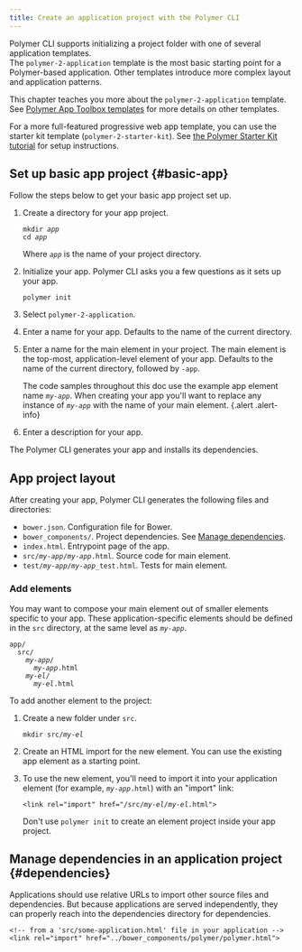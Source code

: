 ```yaml
---
title: Create an application project with the Polymer CLI
---
```


<!-- toc -->

Polymer CLI supports initializing a project folder with one of several application templates.  
The `polymer-2-application` template is the most basic starting point for a Polymer-based 
application. Other templates introduce more complex layout and application patterns.

This chapter teaches you more about the `polymer-2-application` template.  
See [Polymer App Toolbox templates]({{{polymer_version_dir}}}/docs/apps/templates) for more details on other templates.

For a more full-featured progressive web app template, you can use the starter kit template 
(`polymer-2-starter-kit`). See [the Polymer Starter Kit tutorial](/{{{polymer_version_dir}}}/docs/toolbox/set-up)
for setup instructions.

## Set up basic app project {#basic-app}

Follow the steps below to get your basic app project set up.

1.  Create a directory for your app project.

    <pre><code>mkdir <var>app</var>
    cd <var>app</var></code></pre>

    Where <code><var>app</var></code> is the name of your project directory.

1.  Initialize your app. Polymer CLI asks you a few questions
    as it sets up your app.

        polymer init

1.  Select `polymer-2-application`.

1.  Enter a name for your app. Defaults to the name of the current directory.

1.  Enter a name for the main element in your project. The main element is the
    top-most, application-level element of your app. Defaults to the name of
    the current directory, followed by `-app`.

    The code samples throughout this doc use the example app element name
    <code><var>my-app</var></code>. When creating your app you'll want to
    replace any instance of <code><var>my-app</var></code> with the name of
    your main element.
    {.alert .alert-info}

1.  Enter a description for your app.

The Polymer CLI generates your app and installs its dependencies.

## App project layout

After creating your app, Polymer CLI generates the following files and directories:

*   `bower.json`. Configuration file for Bower.
*   `bower_components/`. Project dependencies. See [Manage dependencies](#dependencies).
*   `index.html`. Entrypoint page of the app.
*   `src/`<code><var>my-app</var>/<var>my-app</var></code>`.html`.
    Source code for main element.
*   `test/`<code><var>my-app</var>/<var>my-app</var></code>`_test.html`. Tests 
    for main element.

### Add elements

You may want to compose your main element out of smaller elements specific to your app. These 
application-specific elements should be defined in the `src` directory, at the same level as 
<code><var>my-app</var></code>.

<pre><code>app/
  src/
    <var>my-app</var>/
      <var>my-app</var>.html
    <var>my-el</var>/
      <var>my-el</var>.html</code></pre>

To add another element to the project:

1. Create a new folder under `src`.
   
    <pre><code>mkdir src/<var>my-el</var></code></pre>
   
2. Create an HTML import for the new element. You can use the existing app element as a starting point.
   
3. To use the new element, you'll need to import it into your application element (for example, <code><var>my-app</var>.html</code>) with an "import" link:
   
    <pre><code>&lt;link rel="import" href="/src/<var>my-el</var>/<var>my-el</var>.html"&gt;</code></pre>
   
   Don't use `polymer init` to create an element project inside your app project.

## Manage dependencies in an application project {#dependencies}

Applications should use relative URLs to import other source files and dependencies. But because 
applications are served independently, they can properly reach into the dependencies directory for 
dependencies.

    <!-- from a 'src/some-application.html' file in your application -->
    <link rel="import" href="../bower_components/polymer/polymer.html">